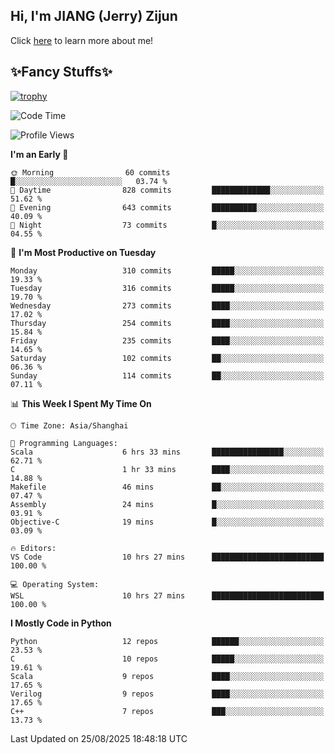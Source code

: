 ## Hi, I'm JIANG (Jerry) Zijun

Click [here](https://jzjerry.github.io/about/) to learn more about me!

## ✨Fancy Stuffs✨
[![trophy](https://github-profile-trophy.vercel.app/?username=jzjerry&theme=onedark)](https://github.com/ryo-ma/github-profile-trophy)
<!--START_SECTION:waka-->
![Code Time](http://img.shields.io/badge/Code%20Time-1%2C478%20hrs%2059%20mins-blue)

![Profile Views](http://img.shields.io/badge/Profile%20Views-57-blue)

**I'm an Early 🐤** 

```text
🌞 Morning                60 commits          █░░░░░░░░░░░░░░░░░░░░░░░░   03.74 % 
🌆 Daytime                828 commits         █████████████░░░░░░░░░░░░   51.62 % 
🌃 Evening                643 commits         ██████████░░░░░░░░░░░░░░░   40.09 % 
🌙 Night                  73 commits          █░░░░░░░░░░░░░░░░░░░░░░░░   04.55 % 
```
📅 **I'm Most Productive on Tuesday** 

```text
Monday                   310 commits         █████░░░░░░░░░░░░░░░░░░░░   19.33 % 
Tuesday                  316 commits         █████░░░░░░░░░░░░░░░░░░░░   19.70 % 
Wednesday                273 commits         ████░░░░░░░░░░░░░░░░░░░░░   17.02 % 
Thursday                 254 commits         ████░░░░░░░░░░░░░░░░░░░░░   15.84 % 
Friday                   235 commits         ████░░░░░░░░░░░░░░░░░░░░░   14.65 % 
Saturday                 102 commits         ██░░░░░░░░░░░░░░░░░░░░░░░   06.36 % 
Sunday                   114 commits         ██░░░░░░░░░░░░░░░░░░░░░░░   07.11 % 
```


📊 **This Week I Spent My Time On** 

```text
🕑︎ Time Zone: Asia/Shanghai

💬 Programming Languages: 
Scala                    6 hrs 33 mins       ████████████████░░░░░░░░░   62.71 % 
C                        1 hr 33 mins        ████░░░░░░░░░░░░░░░░░░░░░   14.88 % 
Makefile                 46 mins             ██░░░░░░░░░░░░░░░░░░░░░░░   07.47 % 
Assembly                 24 mins             █░░░░░░░░░░░░░░░░░░░░░░░░   03.91 % 
Objective-C              19 mins             █░░░░░░░░░░░░░░░░░░░░░░░░   03.09 % 

🔥 Editors: 
VS Code                  10 hrs 27 mins      █████████████████████████   100.00 % 

💻 Operating System: 
WSL                      10 hrs 27 mins      █████████████████████████   100.00 % 
```

**I Mostly Code in Python** 

```text
Python                   12 repos            ██████░░░░░░░░░░░░░░░░░░░   23.53 % 
C                        10 repos            █████░░░░░░░░░░░░░░░░░░░░   19.61 % 
Scala                    9 repos             ████░░░░░░░░░░░░░░░░░░░░░   17.65 % 
Verilog                  9 repos             ████░░░░░░░░░░░░░░░░░░░░░   17.65 % 
C++                      7 repos             ███░░░░░░░░░░░░░░░░░░░░░░   13.73 % 
```




 Last Updated on 25/08/2025 18:48:18 UTC
<!--END_SECTION:waka-->
